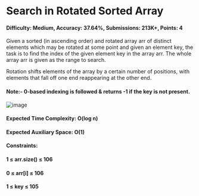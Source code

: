 # Search in Rotated Sorted Array
#### Difficulty: Medium, Accuracy: 37.64%, Submissions: 213K+, Points: 4
Given a sorted (in ascending order) and rotated array arr of distinct elements which may be rotated at some point and given an element key, the task is to find the index of the given element key in the array arr. The whole array arr is given as the range to search.

Rotation shifts elements of the array by a certain number of positions, with elements that fall off one end reappearing at the other end.

#### Note:- 0-based indexing is followed & returns -1 if the key is not present.

![image](https://github.com/Yashwanth137/GFG-Potd/assets/75321458/e82eed82-080c-489c-b988-6d34df02f0df)

#### Expected Time Complexity: O(log n)
#### Expected Auxiliary Space: O(1)

#### Constraints:
#### 1 ≤ arr.size() ≤ 106
#### 0 ≤ arr[i] ≤ 106
#### 1 ≤ key ≤ 105
